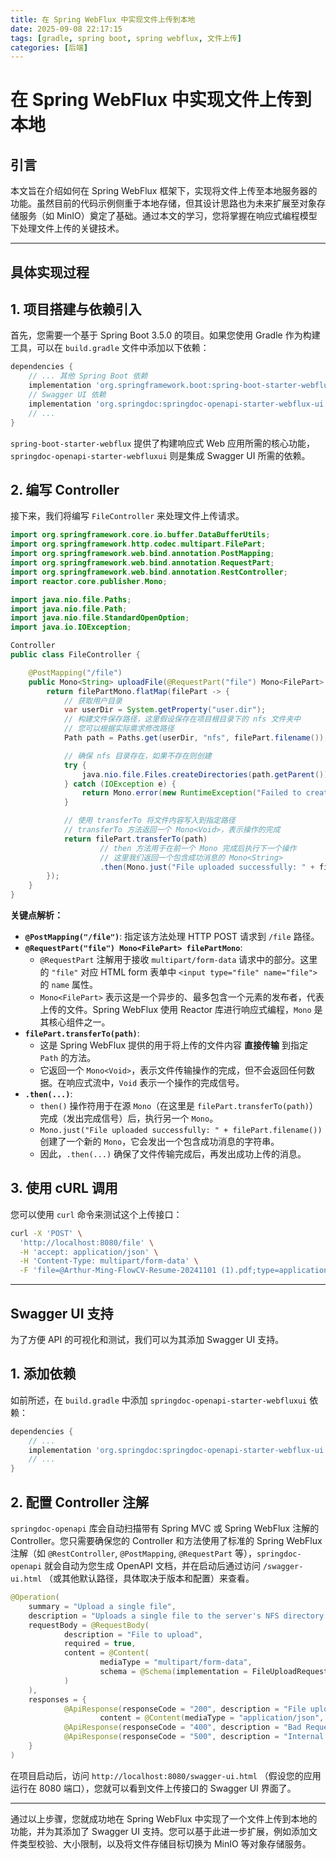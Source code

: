 ```yaml
---
title: 在 Spring WebFlux 中实现文件上传到本地
date: 2025-09-08 22:17:15
tags: [gradle, spring boot, spring webflux, 文件上传]
categories: [后端]
---
```


# 在 Spring WebFlux 中实现文件上传到本地

## 引言

本文旨在介绍如何在 Spring WebFlux 框架下，实现将文件上传至本地服务器的功能。虽然目前的代码示例侧重于本地存储，但其设计思路也为未来扩展至对象存储服务（如 MinIO）奠定了基础。通过本文的学习，您将掌握在响应式编程模型下处理文件上传的关键技术。

-----

## 具体实现过程

## 1\. 项目搭建与依赖引入

首先，您需要一个基于 Spring Boot 3.5.0 的项目。如果您使用 Gradle 作为构建工具，可以在 `build.gradle` 文件中添加以下依赖：

```gradle
dependencies {
    // ... 其他 Spring Boot 依赖
    implementation 'org.springframework.boot:spring-boot-starter-webflux'
    // Swagger UI 依赖
    implementation 'org.springdoc:springdoc-openapi-starter-webflux-ui:2.8.6' // 请检查最新版本
    // ...
}
```

`spring-boot-starter-webflux` 提供了构建响应式 Web 应用所需的核心功能，`springdoc-openapi-starter-webfluxui` 则是集成 Swagger UI 所需的依赖。

## 2\. 编写 Controller

接下来，我们将编写 `FileController` 来处理文件上传请求。

```java
import org.springframework.core.io.buffer.DataBufferUtils;
import org.springframework.http.codec.multipart.FilePart;
import org.springframework.web.bind.annotation.PostMapping;
import org.springframework.web.bind.annotation.RequestPart;
import org.springframework.web.bind.annotation.RestController;
import reactor.core.publisher.Mono;

import java.nio.file.Paths;
import java.nio.file.Path;
import java.nio.file.StandardOpenOption;
import java.io.IOException;

Controller
public class FileController {

    @PostMapping("/file")
    public Mono<String> uploadFile(@RequestPart("file") Mono<FilePart> filePartMono) {
        return filePartMono.flatMap(filePart -> {
            // 获取用户目录
            var userDir = System.getProperty("user.dir");
            // 构建文件保存路径，这里假设保存在项目根目录下的 nfs 文件夹中
            // 您可以根据实际需求修改路径
            Path path = Paths.get(userDir, "nfs", filePart.filename());

            // 确保 nfs 目录存在，如果不存在则创建
            try {
                java.nio.file.Files.createDirectories(path.getParent());
            } catch (IOException e) {
                return Mono.error(new RuntimeException("Failed to create upload directory", e));
            }

            // 使用 transferTo 将文件内容写入到指定路径
            // transferTo 方法返回一个 Mono<Void>，表示操作的完成
            return filePart.transferTo(path)
                    // then 方法用于在前一个 Mono 完成后执行下一个操作
                    // 这里我们返回一个包含成功消息的 Mono<String>
                    .then(Mono.just("File uploaded successfully: " + filePart.filename()));
        });
    }
}
```

**关键点解析：**

  * **`@PostMapping("/file")`**: 指定该方法处理 HTTP POST 请求到 `/file` 路径。
  * **`@RequestPart("file") Mono<FilePart> filePartMono`**:
      * `@RequestPart` 注解用于接收 `multipart/form-data` 请求中的部分。这里的 `"file"` 对应 HTML form 表单中 `<input type="file" name="file">` 的 `name` 属性。
      * `Mono<FilePart>` 表示这是一个异步的、最多包含一个元素的发布者，代表上传的文件。Spring WebFlux 使用 Reactor 库进行响应式编程，`Mono` 是其核心组件之一。
  * **`filePart.transferTo(path)`**:
      * 这是 Spring WebFlux 提供的用于将上传的文件内容 **直接传输** 到指定 `Path` 的方法。
      * 它返回一个 `Mono<Void>`，表示文件传输操作的完成，但不会返回任何数据。在响应式流中，`Void` 表示一个操作的完成信号。
  * **`.then(...)`**:
      * `then()` 操作符用于在源 `Mono`（在这里是 `filePart.transferTo(path)`）完成（发出完成信号）后，执行另一个 `Mono`。
      * `Mono.just("File uploaded successfully: " + filePart.filename())` 创建了一个新的 `Mono`，它会发出一个包含成功消息的字符串。
      * 因此，`.then(...)` 确保了文件传输完成后，再发出成功上传的消息。

## 3\. 使用 cURL 调用

您可以使用 `curl` 命令来测试这个上传接口：

```bash
curl -X 'POST' \
  'http://localhost:8080/file' \
  -H 'accept: application/json' \
  -H 'Content-Type: multipart/form-data' \
  -F 'file=@Arthur-Ming-FlowCV-Resume-20241101 (1).pdf;type=application/pdf'
```

-----

## Swagger UI 支持

为了方便 API 的可视化和测试，我们可以为其添加 Swagger UI 支持。

## 1\. 添加依赖

如前所述，在 `build.gradle` 中添加 `springdoc-openapi-starter-webfluxui` 依赖：

```gradle
dependencies {
    // ...
    implementation 'org.springdoc:springdoc-openapi-starter-webflux-ui:2.8.6' // 请检查最新版本
    // ...
}
```

## 2\. 配置 Controller 注解

`springdoc-openapi` 库会自动扫描带有 Spring MVC 或 Spring WebFlux 注解的 Controller。您只需要确保您的 Controller 和方法使用了标准的 Spring WebFlux 注解（如 `@RestController`, `@PostMapping`, `@RequestPart` 等），`springdoc-openapi` 就会自动为您生成 OpenAPI 文档，并在启动后通过访问 `/swagger-ui.html` （或其他默认路径，具体取决于版本和配置）来查看。

```java
@Operation(
    summary = "Upload a single file",
    description = "Uploads a single file to the server's NFS directory.",
    requestBody = @RequestBody(
            description = "File to upload",
            required = true,
            content = @Content(
                    mediaType = "multipart/form-data",
                    schema = @Schema(implementation = FileUploadRequest.class) // Use a custom schema
            )
    ),
    responses = {
            @ApiResponse(responseCode = "200", description = "File uploaded successfully",
                    content = @Content(mediaType = "application/json", schema = @Schema(type = "string"))),
            @ApiResponse(responseCode = "400", description = "Bad Request"),
            @ApiResponse(responseCode = "500", description = "Internal Server Error")
    }
)
```

在项目启动后，访问 `http://localhost:8080/swagger-ui.html` （假设您的应用运行在 8080 端口），您就可以看到文件上传接口的 Swagger UI 界面了。

-----

通过以上步骤，您就成功地在 Spring WebFlux 中实现了一个文件上传到本地的功能，并为其添加了 Swagger UI 支持。您可以基于此进一步扩展，例如添加文件类型校验、大小限制，以及将文件存储目标切换为 MinIO 等对象存储服务。